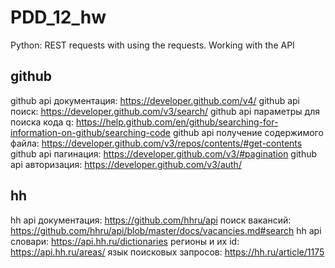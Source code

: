# PDD_12_hw
Python: REST requests with using the requests. Working with the API

## github
github api документация:  https://developer.github.com/v4/
github api поиск: https://developer.github.com/v3/search/
github api параметры для поиска кода q: https://help.github.com/en/github/searching-for-information-on-github/searching-code
github api получение содержимого файла: https://developer.github.com/v3/repos/contents/#get-contents
github api пагинация: https://developer.github.com/v3/#pagination
github api авторизация: https://developer.github.com/v3/auth/
 
## hh
hh api документация: https://github.com/hhru/api
поиск вакансий: https://github.com/hhru/api/blob/master/docs/vacancies.md#search
hh api словари: https://api.hh.ru/dictionaries
регионы и их id: https://api.hh.ru/areas/
язык поисковых запросов: https://hh.ru/article/1175
 

